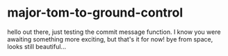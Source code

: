 # major-tom-to-ground-control
hello out there,
just testing the commit message function. I know you were awaiting something more exciting, but that's it for now!
bye from space, looks still beautiful...
